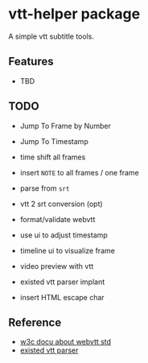 # vtt-helper package

A simple vtt subtitle tools.

<!-- ![demo gif] -->

## Features

- TBD

## TODO

- Jump To Frame by Number
- Jump To Timestamp
- time shift all frames
- insert `NOTE` to all frames / one frame

- parse from `srt`
- vtt 2 srt conversion (opt)

- format/validate webvtt

- use ui to adjust timestamp

- timeline ui to visualize frame
- video preview with vtt
- existed vtt parser implant

- insert HTML escape char

## Reference

- [w3c docu about webvtt std](https://w3c.github.io/webvtt/#file-structure)
- [existed vtt parser](https://github.com/mozilla/vtt.js)
